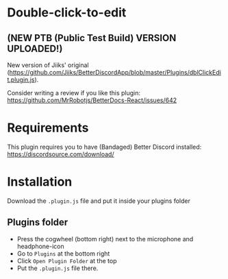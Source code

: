 # Double-click-to-edit
## (NEW PTB (Public Test Build) VERSION UPLOADED!)
New version of Jiiks' original (https://github.com/Jiiks/BetterDiscordApp/blob/master/Plugins/dblClickEdit.plugin.js). 

Consider writing a review if you like this plugin: https://github.com/MrRobotjs/BetterDocs-React/issues/642

# Requirements
This plugin requires you to have (Bandaged) Better Discord installed: https://discordsource.com/download/

# Installation
Download the `.plugin.js` file and put it inside your plugins folder

## Plugins folder
- Press the cogwheel (bottom right) next to the microphone and headphone-icon
- Go to `Plugins` at the bottom right
- Click `Open Plugin Folder` at the top
- Put the `.plugin.js` file there.
